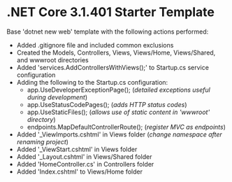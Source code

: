 # .NET Core 3.1.401 Starter Template

Base 'dotnet new web' template with the following actions performed:

- Added .gitignore file and included common exclusions
- Created the Models, Controllers, Views, Views/Home, Views/Shared, and wwwroot directories
- Added 'services.AddControllersWithViews();' to Startup.cs service configuration
- Adding the following to the Startup.cs configuration:
    - app.UseDeveloperExceptionPage(); (*detailed exceptions useful during development*)
    - app.UseStatusCodePages(); (*adds HTTP status codes*)
    - app.UseStaticFiles(); (*allows use of static content in 'wwwroot' directory*)
    - endpoints.MapDefaultControllerRoute(); (*register MVC as endpoints*)
- Added '_ViewImports.cshtml' in Views folder (*change namespace after renaming project*)
- Added '_ViewStart.cshtml' in Views folder
- Added '_Layout.cshtml' in Views/Shared folder
- Added 'HomeController.cs' in Controllers folder
- Added 'Index.cshtml' to Views/Home folder
